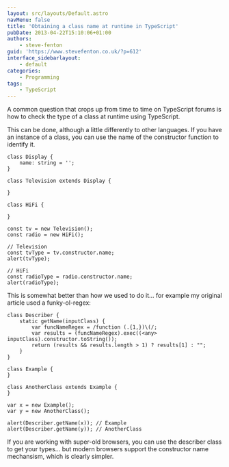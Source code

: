 ```yaml
---
layout: src/layouts/Default.astro
navMenu: false
title: 'Obtaining a class name at runtime in TypeScript'
pubDate: 2013-04-22T15:10:06+01:00
authors:
    - steve-fenton
guid: 'https://www.stevefenton.co.uk/?p=612'
interface_sidebarlayout:
    - default
categories:
    - Programming
tags:
    - TypeScript
---
```


A common question that crops up from time to time on TypeScript forums is how to check the type of a class at runtime using TypeScript.

This can be done, although a little differently to other languages. If you have an instance of a class, you can use the name of the constructor function to identify it.

```
class Display {
    name: string = '';
}

class Television extends Display {

}

class HiFi {

}

const tv = new Television();
const radio = new HiFi();

// Television
const tvType = tv.constructor.name;
alert(tvType);

// HiFi
const radioType = radio.constructor.name;
alert(radioType);
```
This is somewhat better than how we used to do it… for example my original article used a funky-ol-regex:

```
class Describer {
    static getName(inputClass) {
        var funcNameRegex = /function (.{1,})\(/;
        var results = (funcNameRegex).exec((<any> inputClass).constructor.toString());
        return (results && results.length > 1) ? results[1] : "";
    }
}

class Example {
}

class AnotherClass extends Example {
}

var x = new Example();
var y = new AnotherClass();

alert(Describer.getName(x)); // Example
alert(Describer.getName(y)); // AnotherClass
```
If you are working with super-old browsers, you can use the describer class to get your types… but modern browsers support the constructor name mechansism, which is clearly simpler.
